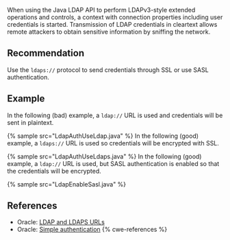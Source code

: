 When using the Java LDAP API to perform LDAPv3-style extended operations and controls, a context with connection properties including user credentials is started. Transmission of LDAP credentials in cleartext allows remote attackers to obtain sensitive information by sniffing the network.


## Recommendation
Use the `ldaps://` protocol to send credentials through SSL or use SASL authentication.


## Example
In the following (bad) example, a `ldap://` URL is used and credentials will be sent in plaintext.

{% sample src="LdapAuthUseLdap.java" %}
In the following (good) example, a `ldaps://` URL is used so credentials will be encrypted with SSL.

{% sample src="LdapAuthUseLdaps.java" %}
In the following (good) example, a `ldap://` URL is used, but SASL authentication is enabled so that the credentials will be encrypted.

{% sample src="LdapEnableSasl.java" %}

## References
* Oracle: [LDAP and LDAPS URLs](https://docs.oracle.com/javase/jndi/tutorial/ldap/misc/url.html)
* Oracle: [Simple authentication](https://docs.oracle.com/javase/tutorial/jndi/ldap/simple.html)
{% cwe-references %}
